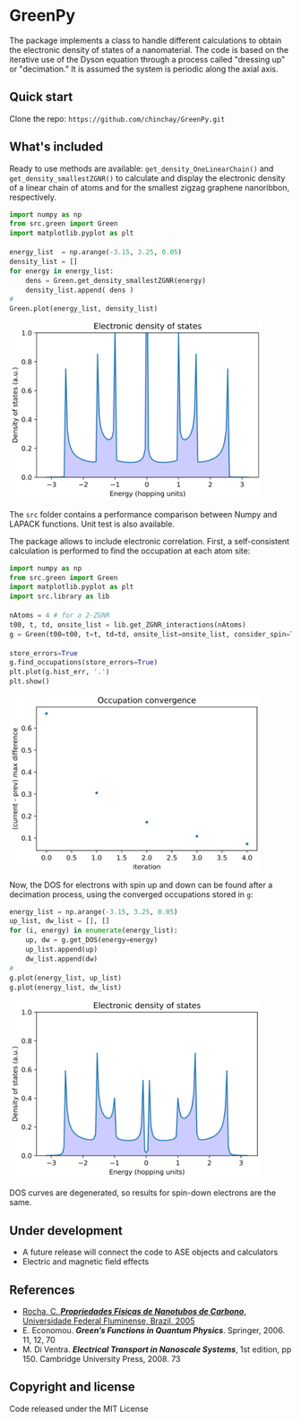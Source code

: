 # GreenPy

The package implements a class to handle different calculations to obtain the electronic density of states of a nanomaterial. The code is based on the iterative use of the Dyson equation through a process called "dressing up" or "decimation." It is assumed the system is periodic along the axial axis.

## Quick start

Clone the repo: `https://github.com/chinchay/GreenPy.git`

## What's included

Ready to use methods are available: `get_density_OneLinearChain()` and `get_density_smallestZGNR()` to calculate and display the electronic density of a linear chain of atoms and for the smallest zigzag graphene nanoribbon, respectively.


```python
import numpy as np
from src.green import Green
import matplotlib.pyplot as plt

energy_list  = np.arange(-3.15, 3.25, 0.05)
density_list = []
for energy in energy_list:
    dens = Green.get_density_smallestZGNR(energy)
    density_list.append( dens )
#
Green.plot(energy_list, density_list)
```

<img src="images/DOS.png" alt="drawing" width="450"/>


The `src` folder contains a performance comparison between Numpy and LAPACK functions. Unit test is also available.

The package allows to include electronic correlation. First, a self-consistent calculation is performed to find the occupation at each atom site:

```python
import numpy as np
from src.green import Green
import matplotlib.pyplot as plt
import src.library as lib

nAtoms = 4 # for a 2-ZGNR
t00, t, td, onsite_list = lib.get_ZGNR_interactions(nAtoms)
g = Green(t00=t00, t=t, td=td, onsite_list=onsite_list, consider_spin=True)

store_errors=True
g.find_occupations(store_errors=True)
plt.plot(g.hist_err, '.')
plt.show()
```

<img src="images/occupation_converge.png" alt="drawing" width="450"/>


Now, the DOS for electrons with spin up and down can be found after a decimation process, using the converged occupations stored in `g`:

```python
energy_list = np.arange(-3.15, 3.25, 0.05)
up_list, dw_list = [], []
for (i, energy) in enumerate(energy_list):
    up, dw = g.get_DOS(energy=energy)
    up_list.append(up)
    dw_list.append(dw)
#
g.plot(energy_list, up_list)
g.plot(energy_list, dw_list)
```

<img src="images/DOS_UP.png" alt="drawing" width="450"/>

DOS curves are degenerated, so results for spin-down electrons are the same.


## Under development

* A future release will connect the code to ASE objects and calculators
* Electric and magnetic field effects


## References
        
* [Rocha, C. __*Propriedades Físicas de Nanotubos de Carbono*__. Universidade Federal Fluminense, Brazil, 2005](http://oldsite.if.uff.br/index.php?option=com_content&view=article&id=348)
* E. Economou. __*Green’s Functions in Quantum Physics*__. Springer, 2006. 11, 12, 70
* M. Di Ventra. __*Electrical Transport in Nanoscale Systems*__, 1st edition, pp 150. Cambridge University Press, 2008. 73



## Copyright and license

Code released under the MIT License